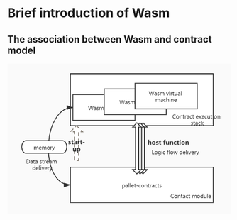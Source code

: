 # Brief introduction of Wasm

## The association between Wasm and contract model
![](./imgs/engcontracts-wasm_1.jpg)
